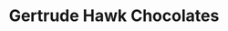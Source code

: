---
title: "Gertrude Hawk Chocolates"
url: /north-wales/gertrude-hawk-chocolates/
shop: chocolate
---